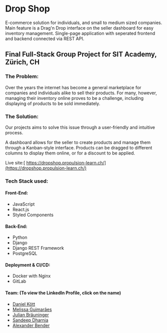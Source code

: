 # Drop Shop
E-commerce solution for individuals, and small to medium sized companies. Main feature is a Drag'n Drop interface on the seller dashboard for easy inventory management.
Single-page application with seperated frontend and backend connected via REST API.

## Final Full-Stack Group Project for SIT Academy, Zürich, CH

### The Problem: 
Over the years the internet has become a general marketplace for companies and individuals alike to 
sell their products. For many, however, managing their inventory online proves to be a challenge, 
including displaying of products to be sold immediately. 

### The Solution:
Our projects aims to solve this issue through a user-friendly and intuitive process.

A dashboard allows for the seller to create products and manage them through a Kanban-style interface.
Products can be dragged to different columns to display them online, or for a discount to be applied.

Live site:[ https://dropshop.propulsion-learn.ch/](https://dropshop.propulsion-learn.ch/)

### Tech Stack used:

#### Front-End:
- JavaScript
- React.js
- Styled Components

#### Back-End:
- Python
- Django
- Django REST Framework
- PostgreSQL

#### Deployment & CI/CD:
- Docker with Nginx
- GitLab

#### Team: (To view the LinkedIn Profile, click on the name)
 - [Daniel Kött](https://www.linkedin.com/in/daniel-koett/)
 - [Melissa Guimarães](https://www.linkedin.com/in/melissa-guimaraes/)
 - [Julian Bräuninger](https://www.linkedin.com/in/julian-braeuninger/)
 - [Sandeep Dharnia](https://www.linkedin.com/in/sandeep-dharnia/)
 - [Alexander Bender](https://www.linkedin.com/in/alexanderbender2022/)
